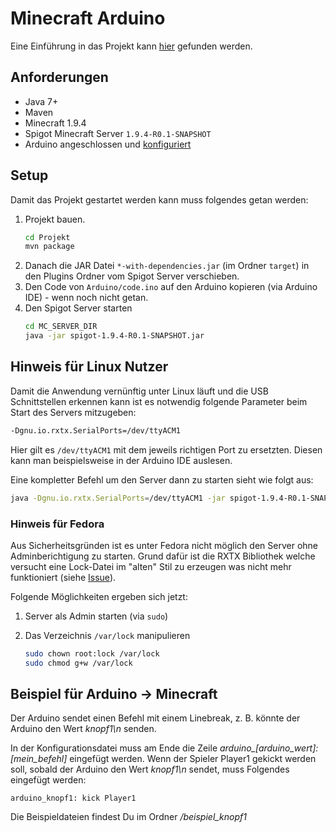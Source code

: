 # Minecraft Arduino

Eine Einführung in das Projekt kann [hier](http://azubi.neos-it.de/minecraft-arduino/) gefunden werden.

## Anforderungen

* Java 7+
* Maven
* Minecraft 1.9.4
* Spigot Minecraft Server `1.9.4-R0.1-SNAPSHOT`
* Arduino angeschlossen und [konfiguriert](http://azubi.neos-it.de/software-auf-arduino-uebertragen/)

## Setup

Damit das Projekt gestartet werden kann muss folgendes getan werden:

1. Projekt bauen.
    ```bash
    cd Projekt
    mvn package
    ```
2. Danach die JAR Datei `*-with-dependencies.jar` (im Ordner `target`) in den Plugins Ordner vom Spigot Server verschieben.
3. Den Code von `Arduino/code.ino` auf den Arduino kopieren (via Arduino IDE) - wenn noch nicht getan.
4. Den Spigot Server starten
    ```bash
    cd MC_SERVER_DIR
    java -jar spigot-1.9.4-R0.1-SNAPSHOT.jar
    ```

## Hinweis für Linux Nutzer

Damit die Anwendung vernünftig unter Linux läuft und die USB Schnittstellen erkennen kann ist es notwendig folgende Parameter beim Start des Servers mitzugeben:

```bash
-Dgnu.io.rxtx.SerialPorts=/dev/ttyACM1
```

Hier gilt es `/dev/ttyACM1` mit dem jeweils richtigen Port zu ersetzten. Diesen kann man beispielsweise in der Arduino IDE auslesen.

Eine kompletter Befehl um den Server dann zu starten sieht wie folgt aus:

```bash
java -Dgnu.io.rxtx.SerialPorts=/dev/ttyACM1 -jar spigot-1.9.4-R0.1-SNAPSHOT.jar
```

### Hinweis für Fedora

Aus Sicherheitsgründen ist es unter Fedora nicht möglich den Server ohne Adminberichtigung zu starten. Grund dafür ist die RXTX Bibliothek welche versucht eine Lock-Datei im "alten" Stil zu erzeugen was nicht mehr funktioniert (siehe [Issue](https://github.com/openhab/openhab1-addons/issues/3257)).

Folgende Möglichkeiten ergeben sich jetzt:

1. Server als Admin starten (via `sudo`)
2. Das Verzeichnis `/var/lock` manipulieren

   ```bash
   sudo chown root:lock /var/lock
   sudo chmod g+w /var/lock
   ```

## Beispiel für Arduino -> Minecraft

Der Arduino sendet einen Befehl mit einem Linebreak, z. B. könnte der Arduino den Wert *knopf1\n* senden.

In der Konfigurationsdatei muss am Ende die Zeile *arduino_[arduino_wert]: [mein_befehl]* eingefügt werden.
Wenn der Spieler Player1 gekickt werden soll, sobald der Arduino den Wert *knopf1\n* sendet, muss Folgendes eingefügt werden:

    arduino_knopf1: kick Player1

Die Beispieldateien findest Du im Ordner */beispiel_knopf1*
